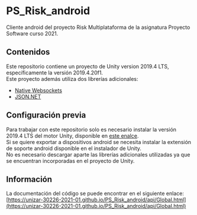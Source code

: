 # PS_Risk_android
Cliente android del proyecto Risk Multiplataforma de la asignatura Proyecto Software curso 2021.

## Contenidos
Este repositorio contiene un proyecto de Unity version 2019.4 LTS, específicamente la versión 2019.4.20f1.  
Este proyecto además utiliza dos librerías adicionales:
- [Native Websockets](https://github.com/endel/NativeWebSocket)
- [JSON.NET](https://www.newtonsoft.com/json)

## Configuración previa
Para trabajar con este repositorio solo es necesario instalar la versión 2019.4 LTS del motor Unity, disponible en [este enalce](https://unity3d.com/unity/qa/lts-releases).  
Si se quiere exportar a dispositivos android se necesita instalar la extensión de soporte android disponible en el instalador de Unity.  
No es necesario descargar aparte las librerías adicionales utilizadas ya que se encuentran incorporadas en el proyecto de Unity.

## Información
La documentación del código se puede encontrar en el siguiente enlace: [https://unizar-30226-2021-01.github.io/PS_Risk_android/api/Global.html](https://unizar-30226-2021-01.github.io/PS_Risk_android/api/Global.html)
